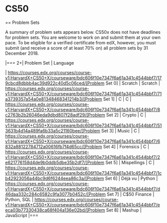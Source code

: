 # CS50

== Problem Sets

A summary of problem sets appears below. CS50x does not have deadlines for problem sets. You are welcome to work on and submit them at your own pace. To be eligible for a verified certificate from edX, however, you must submit (and receive a score of at least 70% on) all problem sets by 31 December 2018.

|===
2+| Problem Set | Language

| https://courses.edx.org/courses/course-v1:HarvardX+CS50+X/courseware/bdc606f10e7347f6a61a341c4544bbf7/179cbcd8dbbb4ac39d922c40d5c06ced/[Problem Set 0] | Scratch | Scratch
| https://courses.edx.org/courses/course-v1:HarvardX+CS50+X/courseware/bdc606f10e7347f6a61a341c4544bbf7/71a3739357a54a0e81348468341214b3/[Problem Set 1] | C | C
| https://courses.edx.org/courses/course-v1:HarvardX+CS50+X/courseware/bdc606f10e7347f6a61a341c4544bbf7/8c2763b2b26046eda9dbd807f28adf29/[Problem Set 2] | Crypto | C
| https://courses.edx.org/courses/course-v1:HarvardX+CS50+X/courseware/bdc606f10e7347f6a61a341c4544bbf7/513631b4d14a489fa6b33a5c21160bee/[Problem Set 3] | Music | C
| https://courses.edx.org/courses/course-v1:HarvardX+CS50+X/courseware/bdc606f10e7347f6a61a341c4544bbf7/6832a88122784712a00616fb7f4d65cc/[Problem Set 4] | Forensics | C
| https://courses.edx.org/courses/course-v1:HarvardX+CS50+X/courseware/bdc606f10e7347f6a61a341c4544bbf7/2e621776158d4de9b0ddb5dbe35b2df7/[Problem Set 5] | Mispellings | C
| https://courses.edx.org/courses/course-v1:HarvardX+CS50+X/courseware/bdc606f10e7347f6a61a341c4544bbf7/1cb42923056a44bc9d6f6244eea86c3a/[Problem Set 6] | Déjà vu | Python
| https://courses.edx.org/courses/course-v1:HarvardX+CS50+X/courseware/bdc606f10e7347f6a61a341c4544bbf7/d46daa332c284c6582c9fa3077b0452c/[Problem Set 7] | C$50 Finance | Python, SQL
| https://courses.edx.org/courses/course-v1:HarvardX+CS50+X/courseware/bdc606f10e7347f6a61a341c4544bbf7/eeca03b77330438ca68f404a136e02bd/[Problem Set 8] | Mashup | JavaScript
|===
